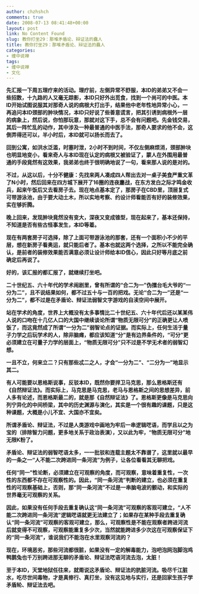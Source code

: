 ```yaml
---
author: chzhshch
comments: true
date: 2008-07-13 08:41:48+00:00
layout: post
link: No Content Found
slug: 教你打坐29：那堆矛盾论、辩证法的蠢人
title: 教你打坐29：那堆矛盾论、辩证法的蠢人
categories:
- 缠中说禅
tags:
- 缠中说禅
- 文化
---
```


			

**先汇报一下周五理疗来的活动。理疗前，左侧异常不舒服，本ID的弟弟又不会一些招数，十九路的人又毫无踪影，本ID只好外出觅食，找到一个尚可的中医。本ID开始试图说服其对那奇人说的病根大打出手，结果他中老年性地异常小心，一再追问本ID颈部的肿块情况，本ID只好说了些善意谎言，把其引诱到病根外一层的病象上，然后说，你怕那玩意，那就对这下手，总不会有问题吧。先金钱交易，其后一阵忙乱的动作，其中涉及一种最普通的中医手法，那奇人要求的他不会，这倒弄得还可以，半小时后，本ID就可以扬长而去了。**

**回到公寓，如洪水泛滥，时塞时泄，2小时不到时间，不仅左侧麻烦消，颈部肿块也明显地变小，看来奇人与本ID现在认定的病根又被验证了，蒙人在外围用最普通的手段竟然有这效果，我弟弟也终于很明确地说了一句，看来那人说的是对的。**

**不过，从这以后，十分不健康：先找来两人凑成四人帮出去对一桌子美食严重文革了N小时，然后回来在四方城下展开了16圈的连夜鏖战，在东方发白之际才鸣金收兵，起来午饭后又去看房子去。现在地点基本定了，那房子在CBD里，顶层复式可带游泳池，由于要大动土木，所以实地考察、约设计师看能否有好的装修效果，实在够折腾。**

**晚上回来，发现肿块竟然没有变大，深夜又变成锥型，现在起来了，基本还保持，不知道是否有些古怪事发生，本ID等着。**

**现在有两套房子可选择，除了上面可带游泳池的那套，还有一个面积小不少的平层，想在新房子看奥运，就只能后者了。基本也就这两个选择，之所以不能完全确认，是前者的装修效果能否满意必须让设计师给本ID信心，因此只好等月底之前确定后再说了。**

**好的，该汇报的都汇报了，就继续打坐吧。**

**二十世纪五、六十年代的学术闹剧里，曾有所谓的“合二为一”伪擂台毛大爷的“一分为二”，且不说结果如何，都不过五十与一百的把戏。无论“合二为一”还是“一分为二”，都不过是在矛盾论、辩证法弱智文字游戏的自渎空间中展开。**

**站在学术的角度，世界上大概没有太多事情比二十世纪五、六十年代后还以某某伟人说的口吻在十几亿人口的大国中继续谈论所谓“物质无限可分”的正确更让人喷饭了，而这竟然成了所谓“一分为二”弱智论点的证据。而实际上，任何生活于量子力学之后玩学术的人，除非脑瘫，都应该知道“分”是有边界条件的，“可分”更必须建立在可量子力学的层面上，“物质无限可分”只不过是不学无术者的弱智幻想。**

**一且不立，何来立二？只有那些忒二之人，才会“一分为二”、“二分为一”地显示其二。**

**有人可能要以恩格斯说事，反驳本ID，既然你要捍卫马克思，那么恩格斯还有《自然辩证法》。而实际上，马克思是马克思，老马与恩格斯之间的思想差异，前人多有论述，而恩格斯最二的，就是那《自然辩证法》了。恩格斯更像是马克思向列宁异化的中间桥梁，其中的历史渊源与演化，其实是一个很有趣的课题，只是这种课题，大概是小儿不宜、大国亦不宜矣。**

**所谓矛盾论、辩证法，不过是人类游戏中画地为牢后一串逻辑呓语，而学且以之为宝的（排除智力问题，更多地关系于政治表演），又以此为牢，“物质无限可分”地无限K粉了。**

**矛盾论、辩证法的弱智呓语太多，一一批驳和连载主题太不靠谱了，这里就以最早的一条之一“人不能二次跨进同一条河流”为例子，让各位看看其无聊把戏。**

**任何“同一”性论断，必须建立在可观察的角度，而可观察，意味着重复性，一次性的东西都不存在可观察性的。因此，“同一条河流”判断的建立，也必须在重复性的可观察基础上，否则，那“同一条河流”不过是一串脑电波的颤动，和实际的世界毫无可观察的关系。**

**因此，如果没有任何手段去重复确认这“同一条河流”可观察的客观可建立，“人不能二次跨进同一条河流”逻辑呓语就更无法建立了；如果存在某种手段去重复确认“同一条河流”可观察的客观可建立，那么，可观察性是不能在观察者跨进河流后就变得不可观察，可观察能重复多少次，当然就能跨进多少次这在可观察保证下的“同一条河流”，谁说我们不能泡在水里观察河流的？**

**现在，环境恶劣，那些河流都很脏，如果没有一定的解毒能力，泡吧泡网泡脚泡鸡鸭鹅兔也千万别跨进那无聊的矛盾论、辩证法呓语河流去泡，太脏！**

**至于本ID，天堂地狱任往来，就甭说这矛盾论、辩证法的肮脏河流。吸尽千江脏水，吃尽世间毒物，才是真修行、真打坐，没有这见地与实行，还是回家生孩子学矛盾轮、辩证法去吧。**
